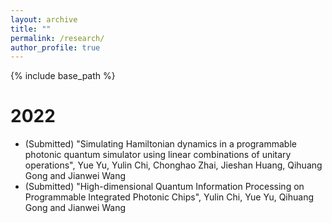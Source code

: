 ```yaml
---
layout: archive
title: ""
permalink: /research/
author_profile: true
---
```


{% include base_path %}

2022
======
* (Submitted) "Simulating Hamiltonian dynamics in a programmable photonic quantum simulator using linear combinations of unitary operations", Yue Yu, Yulin Chi, Chonghao Zhai, Jieshan Huang, Qihuang Gong and Jianwei Wang
* (Submitted) "High-dimensional Quantum Information Processing on Programmable Integrated Photonic Chips", Yulin Chi, Yue Yu, Qihuang Gong and Jianwei Wang

  
  

